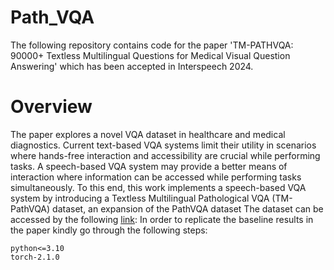 # Path_VQA
The following repository contains code for the paper 'TM-PATHVQA: 90000+ Textless Multilingual Questions for Medical Visual
Question Answering' which has been accepted in Interspeech 2024.
# Overview
The paper explores a novel VQA dataset in healthcare and medical diagnostics. Current text-based VQA systems limit their utility in scenarios where hands-free interaction and accessibility are crucial while performing tasks. A speech-based VQA system may provide a better means of interaction where information can be accessed while performing tasks simultaneously. To this end, this work implements a speech-based VQA system by introducing a Textless Multilingual Pathological VQA (TM-PathVQA) dataset, an expansion of the PathVQA dataset
The dataset can be accessed by the following [link](https://zenodo.org/records/10974246?token=eyJhbGciOiJIUzUxMiJ9.eyJpZCI6IjAxNGIyMjQ1LTk4NWYtNDFlYS04MGU1LTBmZmRjNzg4ZTYyYSIsImRhdGEiOnt9LCJyYW5kb20iOiI3OWRkYjA1MGVmYzcwNTI4YTMzZWViNDcxZjA2YzY4ZSJ9.iJwlSoVzXmshrnnr4s20dC-dcgJJDuNnDY8rk1HxLBwicoua3Ri-OsJosga9LFxRHzaEvrWAlbmcxJFfeygohQ
):
In order to replicate the baseline results in the paper kindly go through the following steps:
```Step-1
python<=3.10
torch-2.1.0
```
